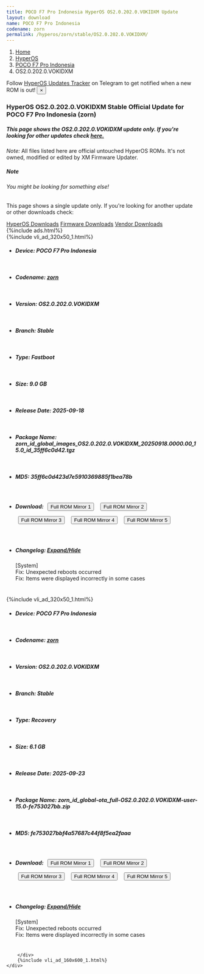 ```yaml
---
title: POCO F7 Pro Indonesia HyperOS OS2.0.202.0.VOKIDXM Update
layout: download
name: POCO F7 Pro Indonesia
codename: zorn
permalink: /hyperos/zorn/stable/OS2.0.202.0.VOKIDXM/
---
```

<nav aria-label="breadcrumb">
    <ol class="breadcrumb">
        <li class="breadcrumb-item"><a href="/">Home</a></li>
        <li class="breadcrumb-item"><a href="/hyperos/">HyperOS</a></li>
        <li class="breadcrumb-item"><a href="/hyperos/zorn/">POCO F7 Pro Indonesia</a></li>
        <li class="breadcrumb-item active" aria-current="page">OS2.0.202.0.VOKIDXM</li>
    </ol>
</nav>
<div class="alert alert-primary alert-dismissible fade show" role="alert">
    Follow <a href="https://t.me/MIUIUpdatesTracker" class="alert-link">HyperOS Updates Tracker</a> on Telegram to get
    notified when a new ROM is out!
    <button type="button" class="close" data-dismiss="alert" aria-label="Close">
        <span aria-hidden="true">&times;</span>
    </button>
</div>
<div class="col-12 mx-auto">
    <h3 class="title bg-light p-2 rounded">HyperOS OS2.0.202.0.VOKIDXM Stable Official Update for POCO F7 Pro Indonesia (zorn)</h3>
    <h5>This page shows the OS2.0.202.0.VOKIDXM update only. If you're looking for other updates check
        <a href="/hyperos/zorn/">here.</a></h5>
    <p><i>Note: </i>All files listed here are official untouched HyperOS ROMs.
        It's not owned, modified or edited by XM Firmware Updater.</p>
    <div class="card">
        <div class="card-body">
            <h5 class="card-title">Note</h5>
            <h6 class="card-subtitle mb-2 text-muted">You might be looking for something else!</h6>
            <p class="card-text">This page shows a single update only.
                If you're looking for another update or other downloads check:</p>
            <a href="/hyperos/" class="card-link">HyperOS Downloads</a>
            <a href="/firmware/" class="card-link">Firmware Downloads</a>
            <a href="/vendor/" class="card-link">Vendor Downloads</a>
        </div>
    </div>
    {%include ads.html%}
    <div class="row justify-content-center">
        <div class="col-10" id="downloads">
                    <div class="card card-body">
            {%include vli_ad_320x50_1.html%}
            <ul class="list-unstyled">
                <li style="padding-bottom: 10px;">
                    <h5><b>Device: </b>POCO F7 Pro Indonesia</h5>
                </li>
                <li style="padding-bottom: 10px;">
                    <h5><b>Codename: </b> <a href="/hyperos/zorn/" target="_blank">zorn</a> </h5>
                </li>
                <li style="padding-bottom: 10px;">
                    <h5><b>Version: </b>OS2.0.202.0.VOKIDXM</h5>
                </li>
                <li style="padding-bottom: 10px;">
                    <h5><b>Branch: </b>Stable</h5>
                </li>
                <li style="padding-bottom: 10px;">
                    <h5><b>Type: </b>Fastboot</h5>
                </li>
                <li style="padding-bottom: 10px;">
                    <h5><b>Size: </b>9.0 GB</h5>
                </li>
                <li style="padding-bottom: 10px;">
                    <h5><b>Release Date: </b>2025-09-18</h5>
                </li>
                <li style="padding-bottom: 10px;">
                    <h5><b>Package Name: </b><span id="filename" class="text-dark">zorn_id_global_images_OS2.0.202.0.VOKIDXM_20250918.0000.00_15.0_id_35ff6c0d42.tgz</span></h5>
                </li>
                <li style="padding-bottom: 10px;">
                    <h5><b>MD5: </b><span id="md5" class="text-muted">35ff6c0d423d7e5910369885f1bea78b</span></h5>
                </li>
                <li style="padding-bottom: 10px;">
                    <h5><b>Download: </b> <button type="button" id="download" class="btn btn-primary" style="margin: 7px;" onclick="window.open('https://cdnorg.d.miui.com/OS2.0.202.0.VOKIDXM/zorn_id_global_images_OS2.0.202.0.VOKIDXM_20250918.0000.00_15.0_id_35ff6c0d42.tgz', '_blank');"><i class="fa fa-download"></i> Full ROM Mirror 1</button> <button type="button" id="download" class="btn btn-primary" style="margin: 7px;" onclick="window.open('https://bkt-sgp-miui-ota-update-alisgp.oss-ap-southeast-1.aliyuncs.com/OS2.0.202.0.VOKIDXM/zorn_id_global_images_OS2.0.202.0.VOKIDXM_20250918.0000.00_15.0_id_35ff6c0d42.tgz', '_blank');"><i class="fa fa-download"></i> Full ROM Mirror 2</button> <button type="button" id="download" class="btn btn-primary" style="margin: 7px;" onclick="window.open('https://bn.d.miui.com/OS2.0.202.0.VOKIDXM/zorn_id_global_images_OS2.0.202.0.VOKIDXM_20250918.0000.00_15.0_id_35ff6c0d42.tgz', '_blank');"><i class="fa fa-download"></i> Full ROM Mirror 3</button> <button type="button" id="download" class="btn btn-primary" style="margin: 7px;" onclick="window.open('https://bigota.d.miui.com/OS2.0.202.0.VOKIDXM/zorn_id_global_images_OS2.0.202.0.VOKIDXM_20250918.0000.00_15.0_id_35ff6c0d42.tgz', '_blank');"><i class="fa fa-download"></i> Full ROM Mirror 4</button> <button type="button" id="download" class="btn btn-primary" style="margin: 7px;" onclick="window.open('https://hugeota.d.miui.com/OS2.0.202.0.VOKIDXM/zorn_id_global_images_OS2.0.202.0.VOKIDXM_20250918.0000.00_15.0_id_35ff6c0d42.tgz', '_blank');"><i class="fa fa-download"></i> Full ROM Mirror 5</button></h5>
                </li>
                <li style="padding-bottom: 10px;">
                    <h5><b>Changelog: </b><a href="#zorn_1_changelog" data-toggle="collapse" role="button"
                            aria-expanded="false" aria-controls="zorn_1_changelog"> <i class="fa fa-arrow-down"
                                aria-hidden="true"></i> Expand/Hide</a></h5>
                    <div class="collapse" id="zorn_1_changelog">
                        <p id="changelog_text">[System]<br>Fix: Unexpected reboots occurred<br>Fix: Items were displayed incorrectly in some cases</p>
                    </div>
                </li>
            </ul>
        </div>
        <div class="card card-body">
            {%include vli_ad_320x50_1.html%}
            <ul class="list-unstyled">
                <li style="padding-bottom: 10px;">
                    <h5><b>Device: </b>POCO F7 Pro Indonesia</h5>
                </li>
                <li style="padding-bottom: 10px;">
                    <h5><b>Codename: </b> <a href="/hyperos/zorn/" target="_blank">zorn</a> </h5>
                </li>
                <li style="padding-bottom: 10px;">
                    <h5><b>Version: </b>OS2.0.202.0.VOKIDXM</h5>
                </li>
                <li style="padding-bottom: 10px;">
                    <h5><b>Branch: </b>Stable</h5>
                </li>
                <li style="padding-bottom: 10px;">
                    <h5><b>Type: </b>Recovery</h5>
                </li>
                <li style="padding-bottom: 10px;">
                    <h5><b>Size: </b>6.1 GB</h5>
                </li>
                <li style="padding-bottom: 10px;">
                    <h5><b>Release Date: </b>2025-09-23</h5>
                </li>
                <li style="padding-bottom: 10px;">
                    <h5><b>Package Name: </b><span id="filename" class="text-dark">zorn_id_global-ota_full-OS2.0.202.0.VOKIDXM-user-15.0-fe753027bb.zip</span></h5>
                </li>
                <li style="padding-bottom: 10px;">
                    <h5><b>MD5: </b><span id="md5" class="text-muted">fe753027bbf4a57687c44f8f5ea2faaa</span></h5>
                </li>
                <li style="padding-bottom: 10px;">
                    <h5><b>Download: </b> <button type="button" id="download" class="btn btn-primary" style="margin: 7px;" onclick="window.open('https://cdnorg.d.miui.com/OS2.0.202.0.VOKIDXM/zorn_id_global-ota_full-OS2.0.202.0.VOKIDXM-user-15.0-fe753027bb.zip', '_blank');"><i class="fa fa-download"></i> Full ROM Mirror 1</button> <button type="button" id="download" class="btn btn-primary" style="margin: 7px;" onclick="window.open('https://bkt-sgp-miui-ota-update-alisgp.oss-ap-southeast-1.aliyuncs.com/OS2.0.202.0.VOKIDXM/zorn_id_global-ota_full-OS2.0.202.0.VOKIDXM-user-15.0-fe753027bb.zip', '_blank');"><i class="fa fa-download"></i> Full ROM Mirror 2</button> <button type="button" id="download" class="btn btn-primary" style="margin: 7px;" onclick="window.open('https://bn.d.miui.com/OS2.0.202.0.VOKIDXM/zorn_id_global-ota_full-OS2.0.202.0.VOKIDXM-user-15.0-fe753027bb.zip', '_blank');"><i class="fa fa-download"></i> Full ROM Mirror 3</button> <button type="button" id="download" class="btn btn-primary" style="margin: 7px;" onclick="window.open('https://bigota.d.miui.com/OS2.0.202.0.VOKIDXM/zorn_id_global-ota_full-OS2.0.202.0.VOKIDXM-user-15.0-fe753027bb.zip', '_blank');"><i class="fa fa-download"></i> Full ROM Mirror 4</button> <button type="button" id="download" class="btn btn-primary" style="margin: 7px;" onclick="window.open('https://hugeota.d.miui.com/OS2.0.202.0.VOKIDXM/zorn_id_global-ota_full-OS2.0.202.0.VOKIDXM-user-15.0-fe753027bb.zip', '_blank');"><i class="fa fa-download"></i> Full ROM Mirror 5</button></h5>
                </li>
                <li style="padding-bottom: 10px;">
                    <h5><b>Changelog: </b><a href="#zorn_2_changelog" data-toggle="collapse" role="button"
                            aria-expanded="false" aria-controls="zorn_2_changelog"> <i class="fa fa-arrow-down"
                                aria-hidden="true"></i> Expand/Hide</a></h5>
                    <div class="collapse" id="zorn_2_changelog">
                        <p id="changelog_text">[System]<br>Fix: Unexpected reboots occurred<br>Fix: Items were displayed incorrectly in some cases</p>
                    </div>
                </li>
            </ul>
        </div>

        </div>
        {%include vli_ad_160x600_1.html%}
    </div>
</div>
